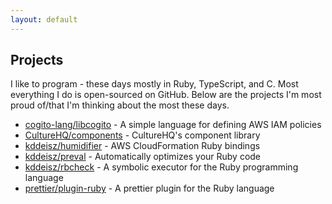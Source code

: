 ```yaml
---
layout: default
---
```


## Projects

I like to program - these days mostly in Ruby, TypeScript, and C. Most everything I do is open-sourced on GitHub. Below are the projects I'm most proud of/that I'm thinking about the most these days.

* [cogito-lang/libcogito](https://github.com/cogito-lang/libcogito) - A simple language for defining AWS IAM policies
* [CultureHQ/components](https://github.com/CultureHQ/components) - CultureHQ's component library
* [kddeisz/humidifier](https://github.com/kddeisz/humidifier) - AWS CloudFormation Ruby bindings
* [kddeisz/preval](https://github.com/kddeisz/preval) - Automatically optimizes your Ruby code
* [kddeisz/rbcheck](https://github.com/kddeisz/rbcheck) - A symbolic executor for the Ruby programming language
* [prettier/plugin-ruby](https://github.com/prettier/plugin-ruby) - A prettier plugin for the Ruby language
